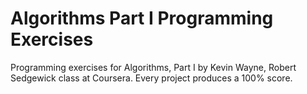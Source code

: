 # Algorithms Part I Programming Exercises

Programming exercises for Algorithms, Part I by Kevin Wayne, Robert Sedgewick class at Coursera. Every project produces a
100% score.
